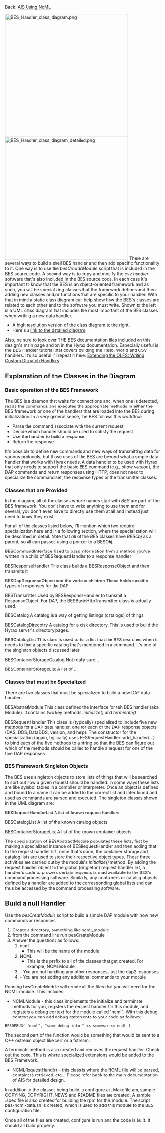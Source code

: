 Back: [AIS Using NcML](AIS_Using_NcML "wikilink")

<img src="BES_Handler_class_diagram.png"
title="BES_Handler_class_diagram.png" width="400"
alt="BES_Handler_class_diagram.png" />
<img src="BES_Handler_class_diagram_detailed.png"
title="BES_Handler_class_diagram_detailed.png" width="400"
alt="BES_Handler_class_diagram_detailed.png" /> There are several ways
to build a shell BES handler and then add specific functionality to it.
One way is to use the *besCreadeModule* script that is included in the
BES source code. A second way is to copy and modify the *csv handler*
software that's also included in the BES source code. In each case it's
important to know that the BES is an object-oriented framework and as
such, you will be specializing classes that the framework defines and
then adding new classes and/or functions that are specific to your
handler. With that in mind a static class diagram can help show how the
BES's classes are related to each other and to the software you must
write. Shown to the left is a UML class diagram that includes the most
important of the BES classes when writing a new data handler.

- A [high
  resolution](http://docs.opendap.org/images/9/9e/BES_Handler_class_diagram.png)
  version of the class diagram to the right.
- Here's a [link to the detailed
  diagram](http://docs.opendap.org/images/a/a0/BES_Handler_class_diagram_detailed.png).

Also, be sure to look over THE BES documentation files included on this
design's main page and on in the Hyrax documentation. Especially useful
is the BES Handler tutorial that covers building the Hello, World and
CSV handlers. It's so useful I'll repeat it here: [Extending the OLFS:
Writing Custom Dispatch
Handlers](http://www.opendap.org/support/bom_sdw/SDW_2r0_OLFSExtensions.ppt).

## Explanation of the Classes in the Diagram

### Basic operation of the BES Framework

The BES is a daemon that waits for connections and, when one is
detected, reads the commands and executes the appropriate methods in
either the BES framework or one of the handlers that are loaded into the
BES during initialization. In a very general sense, the BES follows this
workflow:

- Parse the command associate with the current request
- Decide which handler should be used to satisfy the request
- Use the handler to build a response
- Return the response

It's possible to define new commands and new ways of transmitting data
for various protocols, but those uses of the BES are beyond what a
simple data handler that works with Hyrax needs. A data handler to be
used with Hyrax that only needs to support the basic BES command (e.g.,
*show version*), the DAP commands and return responses using HTTP, does
not need to specialize the command set, the response types or the
transmitter classes.

### Classes that are Provided

In the diagram, all of the classes whose names start with *BES* are part
of the BES framework. You don't have to write anything to use them and
for several, you don't even have to directly use them at all and instead
just need to know they exist.

For all of the classes listed below, I'll mention which two require
specialization here and in a following section, where the specialization
will be described in detail. Note that *all* of the *BES* classes have
*BESObj* as a parent, so all can passed using a pointer to a BESObj.

BESCommandInterface
Used to pass information from a method you've written in a child of
BESRequestHandler to a response handler

BESResponseHandler
This class builds a BESResponseObject and then transmits it.

BESDapResponseObject and the various children
These holds specific types of responses for the DAP

BESTransmitter
Used by BESResponseHandler to transmit a ResponseObject. For DAP, the
BESBasicHttpTransmitter class is actually used.

BESCatalog
A catalog is a way of getting listings (catalogs) of things

BESCatalogDirecotry
A catalog for a disk directory. This is used to build the Hyrax server's
directory pages.

BESCatalogList
This class is used to for a list that the BES searches when it needs to
find a specific catalog that's mentioned in a command. It's one of the
singleton objects discussed later

BESContainerStorageCatalog
Not really sure...

BESContainerStorageList
A list of ...

### Classes that must be Specialized

There are two classes that must be specialized to build a new DAP data
handler:

BESAbstratModule
This class defined the interface for teh BES handler (aka Module). It
contains two key methods: *initialize()* and *terminate()*

BESRequestHandler
This class is (typically) specialized to include five new methods for a DAP data handler, one for each of the DAP response objects (DAS, DDS, DataDDS, version, and help). The constructor for the specialization (again, typically) uses BESRequestHandler::add_handler(...) to bind each of the five methods to a string so that the BES can figure out which of the methods should be called to handle a request for one of the five DAP responses

### BES Framework Singleton Objects

The BES uses singleton objects to store lists of things that will be
searched to sort out how a given request should be handled. In some ways
these lists are like symbol tables in a compiler or interpreter. Once an
object is defined and bound to a name it can be added to the correct
list and later found and used as commands are parsed and executed. The
singleton classes shown in the UML diagram are:

BESRequestHandlerList
A list of known request handlers

BESCatalogList
A list of the known catalog objects

BESContainerStorageList
A list of the known container objects

The specialization of BESAbstractModule populates these lists, first by
making a specialized instance of BESRequestHandler and then adding that
to the request handler list. once that's done, the container storage and
catalog lists are used to store their respective object types. These
three activities are carried out by the module's *initialize()* method.
By adding the request handler object to the global (singleton) request
handler list, a handler's code to process certain requests is mad
available to the BES's command processing software. Similarly, any
containers or catalog objects defined by a handler are added to the
corresponding global lists and can thus be accessed by the command
processing software.

## Build a null Handler

Use the *besCreatModule* script to build a simple DAP module with now
new commands or responses.

1.  Create a directory, something like ncml_module
2.  from the command line run besCreateModule
3.  Answer the questions as follows:
    1.  ncml
        - This will be the name of the module
    2.  NCML
        - This is the prefix to all of the classes that get created. For
          example, NCMLModule
    3.  <enter>
        - You are not handling any other responses, just the dap2
          responses
    4.  <enter>
        - You are not adding any additional commands to your module

Running besCreateModule will create all the files that you will need for
the NCML module. This includes:

- NCMLModule - this class implements the initialize and terminate
  methods for you, registers the request handler for this module, and
  registers a debug context for the module called "ncml". With this
  debug context you can add debug statements to your code as follows:

`BESDEBUG( "ncml", "some debug info " << somevar << endl )`

The second part of the function would be something that would be sent to
a C++ ostream object like cerr or a fstream.

A terminate method is also created and removes the request handler.
Check out the code. This is where specialized extensions would be added
to the BES Framework.

- NCMLRequestHandler - this class is where the NCML file will be parsed,
  containers retrieved, etc... Please refer back to the main
  documentation of AIS for detailed design.

In addition to the classes being build, a configure.ac, Makefile.am,
sample COPYING, COPYRIGHT, NEWS and README files are created. A sample
.spec file is also created for building the rpm for this module. The
script bes-ncml-data.sh is created, which is used to add this module to
the BES configuration file.

Once all of the files are created, configure is run and the code is
built. It should all build properly.